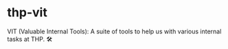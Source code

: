 # thp-vit
VIT (Valuable Internal Tools): A suite of tools to help us with various internal tasks at THP. 🛠️
